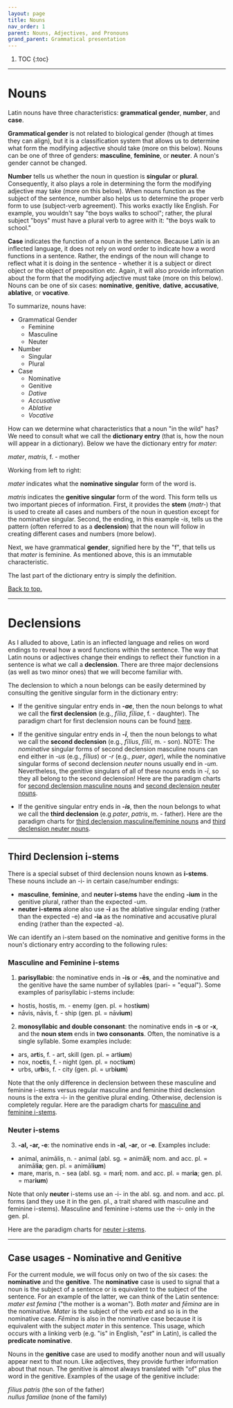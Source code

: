 ```yaml
---
layout: page
title: Nouns
nav_order: 1
parent: Nouns, Adjectives, and Pronouns
grand_parent: Grammatical presentation
---
```


1. TOC
{:toc}

***

# Nouns

Latin nouns have three characteristics: **grammatical gender**, **number**, and **case**.

**Grammatical gender** is not related to biological gender (though at times they can align), but it is a classification system that allows us to determine what form the modifying adjective should take (more on this below). Nouns can be one of three of genders: **masculine**, **feminine**, or **neuter**. A noun's gender cannot be changed.

**Number** tells us whether the noun in question is **singular** or **plural**. Consequently, it also plays a role in determining the form the modifying adjective may take (more on this below). When nouns function as the subject of the sentence, number also helps us to determine the proper verb form to use (subject-verb agreement). This works exactly like English. For example, you wouldn't say "the boys walks to school"; rather, the plural subject "boys" must have a plural verb to agree with it: "the boys walk to school."

**Case** indicates the function of a noun in the sentence. Because Latin is an inflected language, it does not rely on word order to indicate how a word functions in a sentence. Rather, the endings of the noun will change to reflect what it is doing in the sentence - whether it is a subject or direct object or the object of preposition etc. Again, it will also provide information about the form that the modifying adjective must take (more on this below). Nouns can be one of six cases: **nominative**, **genitive**, **dative**, **accusative**, **ablative**, or **vocative**.

To summarize, nouns have:

- Grammatical Gender
  * Feminine
  * Masculine
  * Neuter
- Number
  * Singular
  * Plural
- Case
  * Nominative
  * Genitive
  * *Dative*
  * *Accusative*
  * *Ablative*
  * *Vocative*

How can we determine what characteristics that a noun "in the wild" has? We need to consult what we call the **dictionary entry** (that is, how the noun will appear in a dictionary). Below we have the dictionary entry for *mater*:

*mater*, *matris*, f. - mother

Working from left to right:

*mater* indicates what the **nominative singular** form of the word is.

*matris* indicates the **genitive singular** form of the word. This form tells us two important pieces of information. First, it provides the **stem** (*matr-*) that is used to create all cases and numbers of the noun in question except for the nominative singular. Second, the ending, in this example *-is*, tells us the pattern (often referred to as a **declension**) that the noun will follow in creating different cases and numbers (more below).

Next, we have grammatical **gender**, signified here by the "f", that tells us that *mater* is feminine. As mentioned above, this is an immutable characteristic.

The last part of the dictionary entry is simply the definition.

[Back to top.](#top)

***

# Declensions

As I alluded to above, Latin is an inflected language and relies on word endings to reveal how a word functions within the sentence. The way that Latin nouns or adjectives change their endings to reflect their function in a sentence is what we call a **declension**. There are three major declensions (as well as two minor ones) that we will become familiar with.

The declension to which a noun belongs can be easily determined by consulting the genitive singular form in the dictionary entry:
- If the genitive singular entry ends in ***-ae***, then the noun belongs to what we call the **first declension** (e.g., *fīlia*, *fīliae*, f. - daughter). The paradigm chart for first declension nouns can be found [here](../../reference/nouns-paradigms#first-declension).

- If the genitive singular entry ends in ***-ī***, then the noun belongs to what we call the **second declension** (e.g., *fīlius*, *fīliī*, m. - son). NOTE: The *nominative* singular forms of second declension masculine nouns can end either in *-us* (e.g., *fīlius*) or *-r* (e.g., *puer*, *ager*), while the nominative singular forms of second declension *neuter* nouns usually end in *-um*. Nevertheless, the genitive singulars of all of these nouns ends in *-ī*, so they all belong to the second declension! Here are the paradigm charts for [second declension masculine nouns](../../reference/nouns-paradigms#second-declension-masculine) and [second declension neuter nouns](../../reference/nouns-paradigms#second-declension-neuter).

- If the genitive singular entry ends in ***-is***, then the noun belongs to what we call the **third declension** (e.g *pater*, *patris*, m. - father). Here are the paradigm charts for [third declension masculine/feminine nouns](../../reference/nouns-paradigms#third-declension-masculinefeminine) and [third declension neuter nouns](../../reference/nouns-paradigms#third-declension-neuter).

***

## Third Declension i-stems

There is a special subset of third declension nouns known as **i-stems**. These nouns include an -i- in certain case/number endings:
- **masculine**, **feminine**, and **neuter i-stems** have the ending **-ium** in the genitive plural, rather than the expected -um.
- **neuter i-stems** alone also use **-ī** as the ablative singular ending (rather than the expected -e) and **-ia** as the nominative and accusative plural ending (rather than the expected -a).

We can identify an i-stem based on the nominative and genitive forms in the noun's dictionary entry according to the following rules:

### Masculine and Feminine i-stems

1. **parisyllabic**: the nominative ends in **-is** or **-ēs**, and the nominative and the genitive have the same number of syllables (pari- = "equal"). Some examples of parisyllabic i-stems include:
  - hostis, hostis, m. - enemy (gen. pl. = host**ium**)
  - nāvis, nāvis, f. - ship (gen. pl. = nāv**ium**)
2. **monosyllabic and double consonant**: the nominative ends in **-s** or **-x**, and the **noun stem** ends in **two consonants**. Often, the nominative is a single syllable. Some examples include:
  - ars, a**rt**is, f. - art, skill (gen. pl. = art**ium**)
  - nox, no**ct**is, f. - night (gen. pl. = noct**ium**)
  - urbs, u**rb**is, f. - city (gen. pl. = urb**ium**)

Note that the only difference in declension between these masculine and feminine i-stems versus regular masculine and feminine third declension nouns is the extra -i- in the genitive plural ending. Otherwise, declension is completely regular. Here are the paradigm charts for [masculine and feminine i-stems](../../reference/nouns-paradigms#third-declension-masculinefeminine-i-stem).

### Neuter i-stems

3. **-al, -ar, -e**: the nominative ends in **-al**, **-ar**, or **-e**. Examples include:
  - animal, animālis, n. - animal (abl. sg. = animāl**ī**; nom. and acc. pl. = animāl**ia**; gen. pl. = animāl**ium**)
  - mare, maris, n. - sea (abl. sg. = mar**ī**; nom. and acc. pl. = mar**ia**; gen. pl. = mar**ium**)

Note that only **neuter** i-stems use an -i- in the abl. sg. and nom. and acc. pl. forms (and they use it in the gen. pl., a trait shared with masculine and feminine i-stems). Masculine and feminine i-stems use the -i- only in the gen. pl.

Here are the paradigm charts for [neuter i-stems](../../reference/nouns-paradigms#third-declension-neuter-i-stem).

***

## Case usages - Nominative and Genitive

For the current module, we will focus only on two of the six cases: the **nominative** and the **genitive**. The **nominative** case is used to signal that a noun is the subject of a sentence or is equivalent to the subject of the sentence. For an example of the latter, we can think of the Latin sentence: *mater est femina* ("the mother is a woman"). Both *mater* and *fēmina* are in the nominative. *Mater* is the subject of the verb *est* and so is in the nominative case. *Fēmina* is also in the nominative case because it is equivalent with the subject *mater* in this sentence. This usage, which occurs with a linking verb (e.g. "is" in English, "*est*" in Latin), is called the **predicate nominative**.

Nouns in the **genitive** case are used to modify another noun and will usually appear next to that noun. Like adjectives, they provide further information about that noun. The genitive is almost always translated with "of" plus the word in the genitive. Examples of the usage of the genitive include:

*fīlius patris* (the son of the father)  
*nullus familiae* (none of the family)
